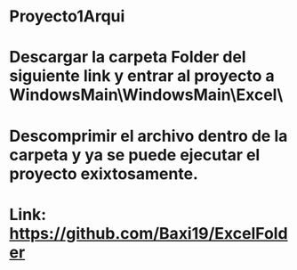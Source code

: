# Proyecto1Arqui
# Descargar la carpeta Folder del siguiente link y entrar al proyecto a WindowsMain\WindowsMain\Excel\
# Descomprimir el archivo dentro de la carpeta y ya se puede ejecutar el proyecto exixtosamente.
# Link: https://github.com/Baxi19/ExcelFolder

